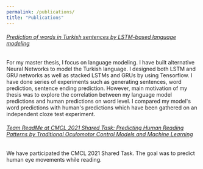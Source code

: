 ```yaml
---
permalink: /publications/
title: "Publications"
---
```


###### [Prediction of words in Turkish sentences by LSTM-based language modeling](https://open.metu.edu.tr/bitstream/handle/11511/89662/12626308.pdf)
For my master thesis, I focus on language modeling. I have built alternative Neural Networks to model the Turkish language. I designed both LSTM and GRU networks as well as stacked LSTMs and GRUs by using Tensorflow. I have done series of experiments such as generating sentences, word prediction, sentence ending prediction. However, main motivation of my thesis was to explore the correlation between my language model predictions and human predictions on word level. I compared my model's word predictions with human's predictions which have been gathered on an independent cloze test experiment.


###### [Team ReadMe at CMCL 2021 Shared Task: Predicting Human Reading Patterns by Traditional Oculomotor Control Models and Machine Learning](https://aclanthology.org/2021.cmcl-1.17.pdf)
We have participated the CMCL 2021 Shared Task. The goal was to predict human eye movements while reading.

